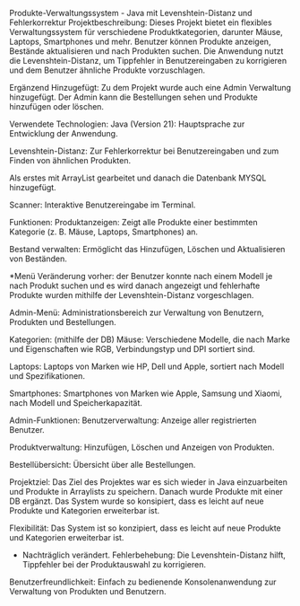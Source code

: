 Produkte-Verwaltungssystem - Java mit Levenshtein-Distanz und Fehlerkorrektur
Projektbeschreibung:
Dieses Projekt bietet ein flexibles Verwaltungssystem für verschiedene Produktkategorien, darunter Mäuse, Laptops, Smartphones und mehr. Benutzer können Produkte anzeigen, Bestände aktualisieren und nach Produkten suchen. Die Anwendung nutzt die Levenshtein-Distanz, um Tippfehler in Benutzereingaben zu korrigieren und dem Benutzer ähnliche Produkte vorzuschlagen.

Ergänzend Hinzugefügt: Zu dem Projekt wurde auch eine Admin Verwaltung hinzugefügt. Der Admin kann die Bestellungen sehen und Produkte hinzufügen oder löschen.

Verwendete Technologien:
Java (Version 21): Hauptsprache zur Entwicklung der Anwendung.

Levenshtein-Distanz: Zur Fehlerkorrektur bei Benutzereingaben und zum Finden von ähnlichen Produkten.

Als erstes mit ArrayList gearbeitet und danach die Datenbank MYSQL hinzugefügt.

Scanner: Interaktive Benutzereingabe im Terminal.

Funktionen:
Produktanzeigen: Zeigt alle Produkte einer bestimmten Kategorie (z. B. Mäuse, Laptops, Smartphones) an.

Bestand verwalten: Ermöglicht das Hinzufügen, Löschen und Aktualisieren von Beständen.

*Menü Veränderung vorher: der Benutzer konnte nach einem Modell je nach Produkt suchen und es wird danach angezeigt und fehlerhafte Produkte wurden  mithilfe der Levenshtein-Distanz vorgeschlagen.

Admin-Menü: Administrationsbereich zur Verwaltung von Benutzern, Produkten und Bestellungen.

Kategorien: (mithilfe der DB)
Mäuse: Verschiedene Modelle, die nach Marke und Eigenschaften wie RGB, Verbindungstyp und DPI sortiert sind.

Laptops: Laptops von Marken wie HP, Dell und Apple, sortiert nach Modell und Spezifikationen.

Smartphones: Smartphones von Marken wie Apple, Samsung und Xiaomi, nach Modell und Speicherkapazität.

Admin-Funktionen:
Benutzerverwaltung: Anzeige aller registrierten Benutzer.

Produktverwaltung: Hinzufügen, Löschen und Anzeigen von Produkten.

Bestellübersicht: Übersicht über alle Bestellungen.

Projektziel:
Das Ziel des Projektes war es sich wieder in Java einzuarbeiten und  Produkte in  Arraylists zu speichern. Danach wurde Produkte
mit einer DB ergänzt. Das System wurde so konsipiert, dass es leicht auf neue Produkte und Kategorien erweiterbar ist. 

Flexibilität: Das System ist so konzipiert, dass es leicht auf neue Produkte und Kategorien erweiterbar ist.

* Nachträglich verändert. Fehlerbehebung: Die Levenshtein-Distanz hilft, Tippfehler bei der Produktauswahl zu korrigieren.

Benutzerfreundlichkeit: Einfach zu bedienende Konsolenanwendung zur Verwaltung von Produkten und Benutzern.
